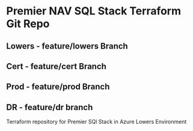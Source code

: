 # Premier NAV SQL Stack Terraform Git Repo
## Lowers - feature/lowers Branch
## Cert   - feature/cert Branch
## Prod   - feature/prod Branch
## DR     - feature/dr branch

Terraform repository for Premier SQl Stack in Azure Lowers Environment
